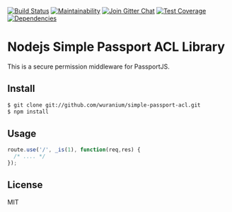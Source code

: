 
[![Build Status](https://img.shields.io/travis/wuranium/simple-passport-acl.svg?style=flat)](https://travis-ci.org/wuranium/simple-passport-acl)
[![Maintainability](https://api.codeclimate.com/v1/badges/140d122182f773350d02/maintainability)](https://codeclimate.com/github/wuranium/simple-passport-acl/maintainability)
[![Join Gitter Chat](https://img.shields.io/badge/gitter-join%20chat%20%E2%86%92-brightgreen.svg?style=flat)](https://gitter.im/madhums/simple-passport-acl?utm_source=badge&utm_medium=badge&utm_campaign=pr-badge&utm_content=badge)
[![Test Coverage](https://api.codeclimate.com/v1/badges/140d122182f773350d02/test_coverage)](https://codeclimate.com/github/wuranium/simple-passport-acl/test_coverage)
[![Dependencies](https://david-dm.org/wuranium/simple-passport-acl.svg)](https://david-dm.org/wuranium/simple-passport-acl.svg)


# Nodejs Simple Passport ACL Library

This is a secure permission middleware for PassportJS.

## Install

```sh
$ git clone git://github.com/wuranium/simple-passport-acl.git
$ npm install
```

## Usage

```js
route.use('/', _is(1), function(req,res) {
  /* .... */
});
```

## License

MIT

